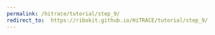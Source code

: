 ```yaml
---
permalink: /hitrace/tutorial/step_9/
redirect_to:  https://ribokit.github.io/HiTRACE/tutorial/step_9/
---
```

